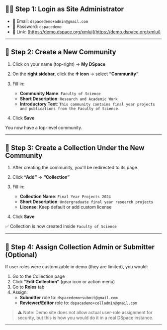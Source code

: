 
## 🧑‍💼 Step 1: **Login as Site Administrator**

- 📧 Email: `dspacedemo+admin@gmail.com`  
- 🔐 Password: `dspacedemo`  
- 🔗 Link: [https://demo.dspace.org/xmlui](https://demo.dspace.org/xmlui)

---

## 🧱 Step 2: **Create a New Community**

1. Click on your name (top-right) → **My DSpace**
2. On the **right sidebar**, click the **➕ icon** → select **“Community”**
3. Fill in:
   - **Community Name**: `Faculty of Science`
   - **Short Description**: `Research and Academic Work`
   - **Introductory Text**: `This community contains final year projects and publications from the Faculty of Science.`

4. Click **Save**

 You now have a top-level community.

---

## 📂 Step 3: **Create a Collection Under the New Community**

1. After creating the community, you'll be redirected to its page.
2. Click **“Add”** → **“Collection”**
3. Fill in:
   - **Collection Name**: `Final Year Projects 2024`
   - **Short Description**: `Undergraduate final year research projects`
   - **License**: Keep default or add custom license

4. Click **Save**

✅ Collection is now created inside `Faculty of Science`

---

## 👥 Step 4: **Assign Collection Admin or Submitter (Optional)**

If user roles were customizable in demo (they are limited), you would:

1. Go to the Collection page
2. Click **“Edit Collection”** (gear icon or action menu)
3. Go to **Roles** tab
4. Assign:
   - **Submitter** role to: `dspacedemo+submit@gmail.com`
   - **Reviewer/Editor** role to: `dspacedemo+colladmin@gmail.com`

> ⚠️ Note: Demo site does not allow actual user-role assignment for security, but this is how you would do it in a real DSpace instance.

---


